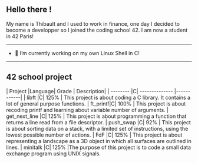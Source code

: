 ## Hello there !

My name is Thibault and I used to work in finance, one day I decided to become a developper so I joined the coding school 42. I am now a student in 42 Paris!

---
- 🔭 I’m currently working on my own Linux Shell in C!
---
## 42 school project

| Project  |Language| Grade          | Description|
| -------- |C| -------------- |------------|
| libft    |C| 125%           | This project is about coding a C library. It contains a lot of general purpose functions.
| ft_printf|C| 100%           | This project is about recoding printf and learning about variable number of arguments.
| get_next_line |C| 125% | This project is about programming a function that returns a line read from a file descriptor.
| push_swap |C| 92% | This project is about sorting data on a stack, with a limited set of instructions, using the lowest possible number of actions.
| FdF |C| 125% | This project is about representing a landscape as a 3D object in which all surfaces are outlined in lines.
| minitalk |C| 125% |The purpose of this project is to code a small data exchange program using UNIX signals.


<!--
**Noulens/Noulens** is a ✨ _special_ ✨ repository because its `README.md` (this file) appears on your GitHub profile.

Here are some ideas to get you started:

- 🔭 I’m currently working on ...
- 🌱 I’m currently learning ...
- 👯 I’m looking to collaborate on ...
- 🤔 I’m looking for help with ...
- 💬 Ask me about ...
- 📫 How to reach me: ...
- ⚡ Fun fact: ...
-->
